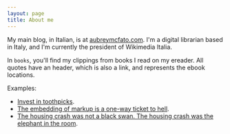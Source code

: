 ```yaml
---
layout: page
title: About me 
---
```


My main blog, in Italian, is at [aubreymcfato.com](http://aubreymcfato.com). 
I'm a digital librarian based in Italy, and I'm currently the president of Wikimedia Italia. 

In `books`, you'll find my clippings from books I read on my ereader. All quotes have an header, which is also a link, and represents the ebook locations. 

Examples:

* [Invest in toothpicks](http://babele.io/books/2015/08/01/raw-thought.html#8191-8204).     
* [The embedding of markup is a one-way ticket to hell](http://babele.io/books/2015/08/01/possiplex.html#2).
* [The housing crash was not a black swan. The housing crash was the elephant in the room](http://babele.io/books/2015/07/31/signal-and-noise.html#397-98).